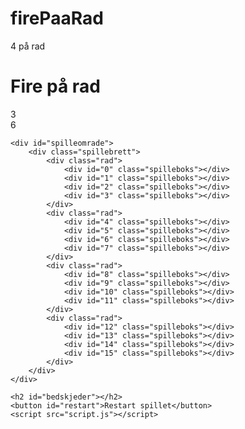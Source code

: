 # firePaaRad
4 på rad
<!DOCTYPE html>
<html lang="">

<head>
    <meta charset="utf-8">
    <meta name="viewport" content="width=device-width, initial-scale=1.0">
    <title></title>
    <link rel="stylesheet" href="style.css">
</head>
<h1 id="overskrift">
    Fire på rad
</h1>

<body>
    <div id="scoreboard">
        <div class="scorepoeng">3</div>
        <div class="scorepoeng">6</div>
    </div>

    <div id="spilleomrade">
        <div class="spillebrett">
            <div class="rad">
                <div id="0" class="spilleboks"></div>
                <div id="1" class="spilleboks"></div>
                <div id="2" class="spilleboks"></div>
                <div id="3" class="spilleboks"></div>
            </div>
            <div class="rad">
                <div id="4" class="spilleboks"></div>
                <div id="5" class="spilleboks"></div>
                <div id="6" class="spilleboks"></div>
                <div id="7" class="spilleboks"></div>
            </div>
            <div class="rad">
                <div id="8" class="spilleboks"></div>
                <div id="9" class="spilleboks"></div>
                <div id="10" class="spilleboks"></div>
                <div id="11" class="spilleboks"></div>
            </div>
            <div class="rad">
                <div id="12" class="spilleboks"></div>
                <div id="13" class="spilleboks"></div>
                <div id="14" class="spilleboks"></div>
                <div id="15" class="spilleboks"></div>
            </div>
        </div>
    </div>

    <h2 id="bedskjeder"></h2>
    <button id="restart">Restart spillet</button>
    <script src="script.js"></script>
</body>

</html>
